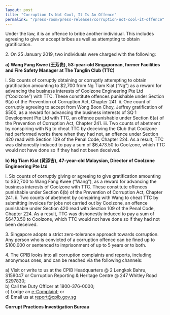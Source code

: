 ```yaml
---
layout: post
title: "Corruption Is Not Cool, It Is An Offence"
permalink: "/press-room/press-releases/corruption-not-cool-it-offence"
---
```

Under the law, it is an offence to bribe another individual. This includes agreeing to give or accept bribes as well as attempting to obtain gratification.

2\.        On 25 January 2019, two individuals were charged with the following:

**a)   Wang Fang Kwee (王芳贵), 53-year-old Singaporean, former Facilities and Fire Safety Manager at The Tanglin Club (TTC)**

i. Six counts of corruptly obtaining or corruptly attempting to obtain gratification amounting to $2,700 from Ng Tiam Kiat (“Ng”) as a reward for advancing the business interests of Coolzone Engineering Pte Ltd (“Coolzone”) with TTC. These constitute offences punishable under Section 6(a) of the Prevention of Corruption Act, Chapter 241.
ii. One count of corruptly agreeing to accept from Wong Boon Choy, Jeffrey gratification of $500, as a reward for advancing the business interests of SQ 1 Development Pte Ltd with TTC, an offence punishable under Section 6(a) of the Prevention of Corruption Act, Chapter 241.
iii. Two counts of abetment by conspiring with Ng to cheat TTC by deceiving the Club that Coolzone had performed works there when they had not, an offence under Section 420 read with Section 109 of the Penal Code, Chapter 224. As a result, TTC was dishonestly induced to pay a sum of $6,473.50 to Coolzone, which TTC would not have done so if they had not been deceived.

**b)   Ng Tiam Kiat (黄添吉), 47-year-old Malaysian, Director of Coolzone Engineering Pte Ltd**

i. Six counts of corruptly giving or agreeing to give gratification amounting to S$2,700 to Wang Fang Kwee (“Wang”), as a reward for advancing the business interests of Coolzone with TTC. These constitute offences punishable under Section 6(b) of the Prevention of Corruption Act, Chapter 241.
ii. Two counts of abetment by conspiring with Wang to cheat TTC by submitting invoices for jobs not carried out by Coolzone, an offence punishable under Section 420 read with Section 109 of the Penal Code, Chapter 224. As a result, TTC was dishonestly induced to pay a sum of $6473.50 to Coolzone, which TTC would not have done so if they had not been deceived. 

3\.        Singapore adopts a strict zero-tolerance approach towards corruption. Any person who is convicted of a corruption offence can be fined up to $100,000 or sentenced to imprisonment of up to 5 years or to both.

4\.        The CPIB looks into all corruption complaints and reports, including anonymous ones, and can be reached via the following channels:

a) Visit or write to us at the CPIB Headquarters @ 2 Lengkok Bahru, S159047 or Corruption Reporting & Heritage Centre @ 247 Whitley Road S297830;<br />
b) Call the Duty Officer at 1800-376-0000;<br />
c) Lodge an [e-Complaint](/e-services/e-complaint-for-corrupt-conduct); or<br>
d) Email us at <a class="spamspan" href="mailto:report@cpib.gov.sg">report@cpib.gov.sg</a>

**Corrupt Practices Investigation Bureau**
